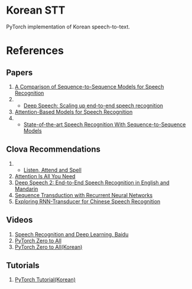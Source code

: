 # Korean STT

PyTorch implementation of Korean speech-to-text.

# References
## Papers
1. [A Comparison of Sequence-to-Sequence Models for Speech Recognition](https://ai.google/research/pubs/pub46169)
2. * [Deep Speech: Scaling up end-to-end speech recognition](https://arxiv.org/abs/1412.5567)
3. [Attention-Based Models for Speech Recognition](https://arxiv.org/abs/1506.07503)
4. * [State-of-the-art Speech Recognition With Sequence-to-Sequence Models](https://arxiv.org/pdf/1712.01769)

## Clova Recommendations
1. * [Listen, Attend and Spell](https://arxiv.org/abs/1508.01211)
2. [Attention Is All You Need](https://arxiv.org/abs/1706.03762)
3. [Deep Speech 2: End-to-End Speech Recognition in English and Mandarin](https://arxiv.org/abs/1512.02595)
4. [Sequence Transduction with Recurrent Neural Networks](https://arxiv.org/abs/1211.3711)
5. [Exploring RNN-Transducer for Chinese Speech Recognition](https://arxiv.org/abs/1811.05097)

## Videos
1. [Speech Recognition and Deep Learning, Baidu](https://www.youtube.com/watch?v=9dXiAecyJrY&feature=youtu.be&t=13874)
2. [PyTorch Zero to All](https://www.youtube.com/watch?v=SKq-pmkekTk)
3. [PyTorch Zero to All(Korean)](https://wingnim.tistory.com/26)

## Tutorials
1. [PyTorch Tutorial(Korean)](https://tutorials.pytorch.kr/)
